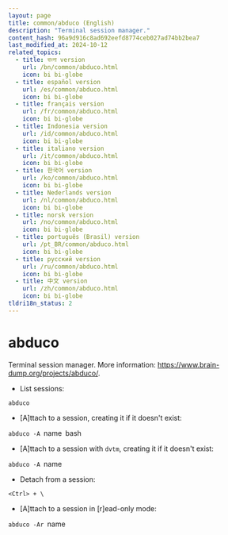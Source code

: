 ```yaml
---
layout: page
title: common/abduco (English)
description: "Terminal session manager."
content_hash: 96a9d916c8ad692eefd8774ceb027ad74bb2bea7
last_modified_at: 2024-10-12
related_topics:
  - title: বাংলা version
    url: /bn/common/abduco.html
    icon: bi bi-globe
  - title: español version
    url: /es/common/abduco.html
    icon: bi bi-globe
  - title: français version
    url: /fr/common/abduco.html
    icon: bi bi-globe
  - title: Indonesia version
    url: /id/common/abduco.html
    icon: bi bi-globe
  - title: italiano version
    url: /it/common/abduco.html
    icon: bi bi-globe
  - title: 한국어 version
    url: /ko/common/abduco.html
    icon: bi bi-globe
  - title: Nederlands version
    url: /nl/common/abduco.html
    icon: bi bi-globe
  - title: norsk version
    url: /no/common/abduco.html
    icon: bi bi-globe
  - title: português (Brasil) version
    url: /pt_BR/common/abduco.html
    icon: bi bi-globe
  - title: русский version
    url: /ru/common/abduco.html
    icon: bi bi-globe
  - title: 中文 version
    url: /zh/common/abduco.html
    icon: bi bi-globe
tldri18n_status: 2
---
```

# abduco

Terminal session manager.
More information: <https://www.brain-dump.org/projects/abduco/>.

- List sessions:

`abduco`

- [A]ttach to a session, creating it if it doesn't exist:

`abduco -A `<span class="tldr-var badge badge-pill bg-dark-lm bg-white-dm text-white-lm text-dark-dm font-weight-bold">name</span>` `<span class="tldr-var badge badge-pill bg-dark-lm bg-white-dm text-white-lm text-dark-dm font-weight-bold">bash</span>

- [A]ttach to a session with `dvtm`, creating it if it doesn't exist:

`abduco -A `<span class="tldr-var badge badge-pill bg-dark-lm bg-white-dm text-white-lm text-dark-dm font-weight-bold">name</span>

- Detach from a session:

`<Ctrl> + \`

- [A]ttach to a session in [r]ead-only mode:

`abduco -Ar `<span class="tldr-var badge badge-pill bg-dark-lm bg-white-dm text-white-lm text-dark-dm font-weight-bold">name</span>
